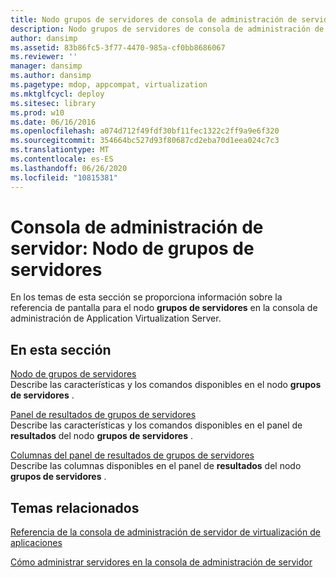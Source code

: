 ```yaml
---
title: Nodo grupos de servidores de consola de administración de servidores
description: Nodo grupos de servidores de consola de administración de servidores
author: dansimp
ms.assetid: 83b86fc5-3f77-4470-985a-cf0bb8686067
ms.reviewer: ''
manager: dansimp
ms.author: dansimp
ms.pagetype: mdop, appcompat, virtualization
ms.mktglfcycl: deploy
ms.sitesec: library
ms.prod: w10
ms.date: 06/16/2016
ms.openlocfilehash: a074d712f49fdf30bf11fec1322c2ff9a9e6f320
ms.sourcegitcommit: 354664bc527d93f80687cd2eba70d1eea024c7c3
ms.translationtype: MT
ms.contentlocale: es-ES
ms.lasthandoff: 06/26/2020
ms.locfileid: "10815381"
---
```

# Consola de administración de servidor: Nodo de grupos de servidores


En los temas de esta sección se proporciona información sobre la referencia de pantalla para el nodo **grupos de servidores** en la consola de administración de Application Virtualization Server.

## En esta sección


<a href="" id="server-groups-node"></a>[Nodo de grupos de servidores](server-groups-node.md)  
Describe las características y los comandos disponibles en el nodo **grupos de servidores** .

<a href="" id="server-groups-results-pane"></a>[Panel de resultados de grupos de servidores](server-groups-results-pane.md)  
Describe las características y los comandos disponibles en el panel de **resultados** del nodo **grupos de servidores** .

<a href="" id="server-groups-results-pane-columns"></a>[Columnas del panel de resultados de grupos de servidores](server-groups-results-pane-columns.md)  
Describe las columnas disponibles en el panel de **resultados** del nodo **grupos de servidores** .

## Temas relacionados


[Referencia de la consola de administración de servidor de virtualización de aplicaciones](application-virtualization-server-management-console-reference.md)

[Cómo administrar servidores en la consola de administración de servidor](how-to-manage-servers-in-the-server-management-console.md)

 

 






